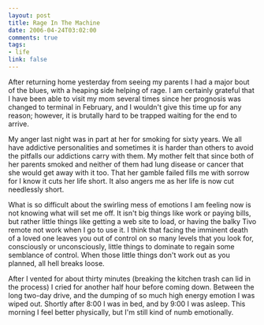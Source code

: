 ```yaml
--- 
layout: post
title: Rage In The Machine
date: 2006-04-24T03:02:00
comments: true
tags:
- life
link: false
---
```

After returning home yesterday from seeing my parents I had a major bout of the blues, with a heaping side helping of rage. I am certainly grateful that I have been able to visit my mom several times since her prognosis was changed to terminal in February, and I wouldn't give this time up for any reason; however, it is brutally hard to be trapped waiting for the end to arrive.

My anger last night was in part at her for smoking for sixty years. We all have addictive personalities and sometimes it is harder than others to avoid the pitfalls our addictions carry with them. My mother felt that since both of her parents smoked and neither of them had lung disease or cancer that she would get away with it too. That her gamble failed fills me with sorrow for I know it cuts her life short. It also angers me as her life is now cut needlessly short.

What is so difficult about the swirling mess of emotions I am feeling now is not knowing what will set me off. It isn't big things like work or paying bills, but rather little things like getting a web site to load, or having the balky Tivo remote not work when I go to use it. I think that facing the imminent death of a loved one leaves you out of control on so many levels that you look for, consciously or unconsciously, little things to dominate to regain some semblance of control. When those little things don't work out as you planned, all hell breaks loose.

After I vented for about thirty minutes (breaking the kitchen trash can lid in the process) I cried for another half hour before coming down. Between the long two-day drive, and the dumping of so much high energy emotion I was wiped out.  Shortly after 8:00 I was in bed, and by 9:00 I was asleep. This morning I feel better physically, but I'm still kind of numb emotionally.
